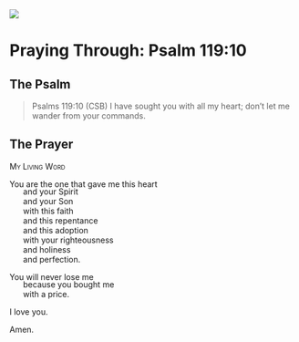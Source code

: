 <img class="intro-right" src="/images/art-paris-psalter.jpg">

<style>
  li {list-style-type: none;}
  p + ul {
    margin-top: -18px;
}
</style>

# Praying Through: Psalm 119:10

## The Psalm

>Psalms 119:10 (CSB) I have sought you with all my heart; don’t let me wander from your commands.

## The Prayer

<div style="font-variant: small-caps;">
My Living Word
</div>

You are the one that gave me this heart
* and your Spirit
* and your Son
* with this faith
* and this repentance
* and this adoption
* with your righteousness
* and holiness
* and perfection.

You will never lose me
* because you bought me
* with a price.

I love you.

Amen.